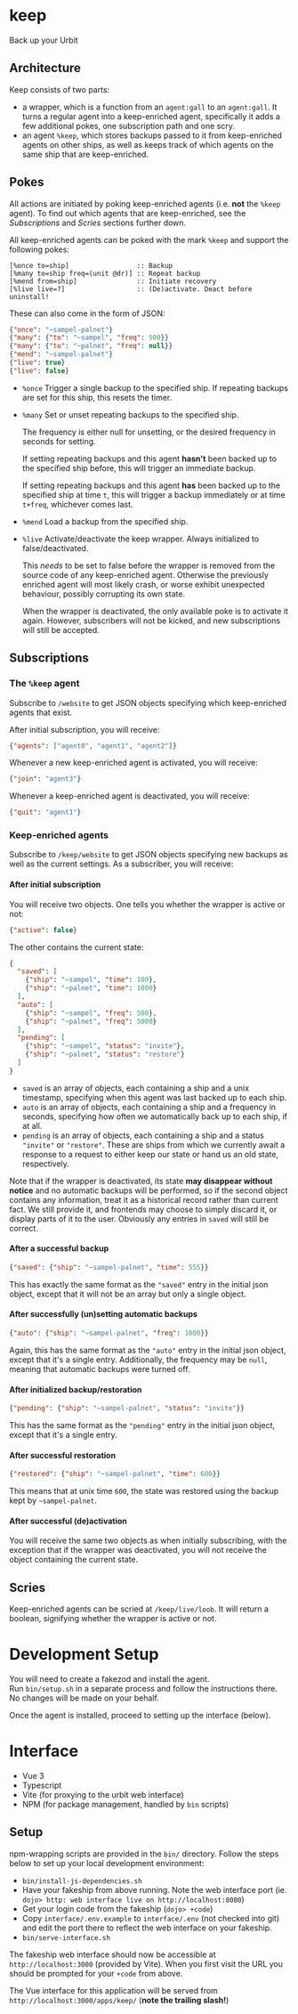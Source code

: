 # keep
Back up your Urbit

## Architecture

Keep consists of two parts:

- a wrapper, which is a function from an `agent:gall` to an `agent:gall`. It turns a regular agent into a keep-enriched agent, specifically it adds a few additional pokes, one subscription path and one scry.
- an agent `%keep`, which stores backups passed to it from keep-enriched agents on other ships, as well as keeps track of which agents on the same ship that are keep-enriched.

## Pokes

All actions are initiated by poking keep-enriched agents (i.e. **not** the `%keep` agent). To find out which agents that are keep-enriched, see the *Subscriptions* and *Scries* sections further down.

All keep-enriched agents can be poked with the mark `%keep` and support the following pokes:

```hoon
[%once to=ship]                 :: Backup
[%many to=ship freq=(unit @dr)] :: Repeat backup
[%mend from=ship]               :: Initiate recovery
[%live live=?]                  :: (De)activate. Deact before uninstall!
```

These can also come in the form of JSON:

```json
{"once": "~sampel-palnet"}
{"many": {"to": "~sampel", "freq": 500}}
{"many": {"to": "~palnet", "freq": null}}
{"mend": "~sampel-palnet"}
{"live": true}
{"live": false}
```

- `%once`
  Trigger a single backup to the specified ship.
  If repeating backups are set for this ship, this resets the timer.
- `%many`
  Set or unset repeating backups to the specified ship.

  The frequency is either null for unsetting, or the desired frequency in seconds for setting.

  If setting repeating backups and this agent **hasn't** been backed up to the specified ship before, this will trigger an immediate backup.

  If setting repeating backups and this agent **has** been backed up to the specified ship at time `t`, this will trigger a backup immediately or at time `t+freq`, whichever comes last.
- `%mend`
  Load a backup from the specified ship.
- `%live`
  Activate/deactivate the keep wrapper. Always initialized to false/deactivated.

  This *needs* to be set to false before the wrapper is removed from the source code of any keep-enriched agent. Otherwise the previously enriched agent will most likely crash, or worse exhibit unexpected behaviour, possibly corrupting its own state.

  When the wrapper is deactivated, the only available poke is to activate it again. However, subscribers will not be kicked, and new subscriptions will still be accepted.

## Subscriptions

### The `%keep` agent

Subscribe to `/website` to get JSON objects specifying which keep-enriched agents that exist.

After initial subscription, you will receive:

```json
{"agents": ["agent0", "agent1", "agent2"]}
```

Whenever a new keep-enriched agent is activated, you will receive:

```json
{"join": "agent3"}
```

Whenever a keep-enriched agent is deactivated, you will receive:

```json
{"quit": "agent1"}
```

### Keep-enriched agents

Subscribe to `/keep/website` to get JSON objects specifying new backups as well as the current settings. As a subscriber, you will receive:

#### After initial subscription

You will receive two objects. One tells you whether the wrapper is active or not:

```json
{"active": false}
```

The other contains the current state:

```json
{
  "saved": [
    {"ship": "~sampel", "time": 100},
    {"ship": "~palnet", "time": 1000}
  ],
  "auto": [
    {"ship": "~sampel", "freq": 500},
    {"ship": "~palnet", "freq": 5000}
  ],
  "pending": [
    {"ship": "~sampel", "status": "invite"},
    {"ship": "~palnet", "status": "restore"}
  ]
}
```

- `saved` is an array of objects, each containing a ship and a unix timestamp, specifying when this agent was last backed up to each ship.
- `auto` is an array of objects, each containing a ship and a frequency in seconds, specifying how often we automatically back up to each ship, if at all.
- `pending` is an array of objects, each containing a ship and a status `"invite"` or `"restore"`. These are ships from which we currently await a response to a request to either keep our state or hand us an old state, respectively.

Note that if the wrapper is deactivated, its state **may disappear without notice** and no automatic backups will be performed, so if the second object contains any information, treat it as a historical record rather than current fact. We still provide it, and frontends may choose to simply discard it, or display parts of it to the user. Obviously any entries in `saved` will still be correct.

#### After a successful backup

```json
{"saved": {"ship": "~sampel-palnet", "time": 555}}
```

This has exactly the same format as the `"saved"` entry in the initial json object, except that it will not be an array but only a single object.

#### After successfully (un)setting automatic backups

```json
{"auto": {"ship": "~sampel-palnet", "freq": 1000}}
```

Again, this has the same format as the `"auto"` entry in the initial json object, except that it's a single entry. Additionally, the frequency may be `null`, meaning that automatic backups were turned off.

#### After initialized backup/restoration

```json
{"pending": {"ship": "~sampel-palnet", "status": "invite"}}
```

This has the same format as the `"pending"` entry in the initial json object, except that it's a single entry.

#### After successful restoration

```json
{"restored": {"ship": "~sampel-palnet", "time": 600}}
```

This means that at unix time `600`, the state was restored using the backup kept by `~sampel-palnet`.

#### After successful (de)activation

You will receive the same two objects as when initially subscribing, with the exception that if the wrapper was deactivated, you will not receive the object containing the current state.

## Scries

Keep-enriched agents can be scried at `/keep/live/loob`. It will return a boolean, signifying whether the wrapper is active or not.

# Development Setup

You will need to create a fakezod and install the agent.  
Run `bin/setup.sh` in a separate process and follow the instructions there. No changes will be made on your behalf.

Once the agent is installed, proceed to setting up the interface (below).

# Interface

- Vue 3
- Typescript
- Vite (for proxying to the urbit web interface)
- NPM (for package management, handled by `bin` scripts)

## Setup

npm-wrapping scripts are provided in the `bin/` directory. Follow the steps below to set up your local development environment:

- `bin/install-js-dependencies.sh`
- Have your fakeship from above running. Note the web interface port (ie. `dojo> http: web interface live on http://localhost:8080`)
- Get your login code from the fakeship (`dojo> +code`)
- Copy `interface/.env.example` to `interface/.env` (not checked into git) and edit the port there to reflect the web interface on your fakeship.
- `bin/serve-interface.sh`

The fakeship web interface should now be accessible at `http://localhost:3000` (provided by Vite). When you first visit the URL you should be prompted for your `+code` from above.

The Vue interface for this application will be served from `http://localhost:3000/apps/keep/` (**note the trailing slash!**)

